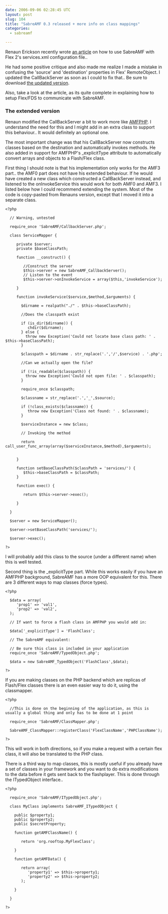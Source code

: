 ```yaml
---
date: 2006-09-06 02:28:45 UTC
layout: post
slug: 104
title: "SabreAMF 0.3 released + more info on class mappings"
categories:
  - sabreamf

---
```

<p>Renaun Erickson recently wrote <a href="http://renaun.com/blog/flex-tutorials/sabreamf-flex2/">an article</a> on how to use SabreAMF with Flex 2's services.xml configuration file..</p>

<p>He had some positive critique and also made me realize I made a mistake in confusing the 'source' and 'destination' properties in Flex' RemoteObject. I updated the CallBackServer as soon as I could to fix that.. Be sure to download <a href="http://www.rooftopsolutions.nl/code/?a=d&p=SabreAMF">the updated version</a>.</p>

<p>Also, take a look at the article, as its quite complete in explaining how to setup Flex/FDS to communicate with SabreAMF.</p>

<h3>The extended version</h3>
<p>Renaun modified the CallBackServer a bit to work more like <a href="http://www.amfphp.org/">AMFPHP</a>. I understand the need for this and I might add in an extra class to support this behaviour.. It would definitely an optional one.</p>

<p>The most important change was that his CallBackServer now constructs classes based on the destination and automatically invokes methods. He also added in support for AMFPHP's _explicitType attribute to automatically convert arrays and objects to a Flash/Flex class.</p>

<p>First thing I should note is that his implementation only works for the AMF3 part.. the AMF0 part does not have his extended behaviour. If he would have created a new class which constructed a CallBackServer instead, and listened to the onInvokeService this would work for both AMF0 and AMF3. I listed below how I could recommend extending the system. Most of the code is copy-pasted from Renauns version, except that I moved it into a separate class.</p>

```
<?php

  // Warning, untested

  require_once 'SabreAMF/CallbackServer.php';

  class ServiceMapper {

     private $server;
     private $baseClassPath;

     function __construct() {

        //Construct the server
        $this->server = new SabreAMF_CallbackServer();
        // Listen to the event
        $this->server->onInvokeService = array($this,'invokeService');

     }

     function invokeService($service,$method,$arguments) {

       $dirname = realpath("./" . $this->baseClassPath);

       //Does the classpath exist    

       if (is_dir($dirname)) {
          chdir($dirname);
       } else {
         throw new Exception('Could not locate base class path: ' . $this->baseClassPath);
       }

       $classpath = $dirname . str_replace('.','/',$service) . '.php';

       //Can we actually open the file?

       if (!is_readable($classpath)) {
         throw new Exception('Could not open file: ' . $classpath);
       }

       require_once $classpath;

       $classname = str_replace('.','_',$source);

       if (!class_exists($classname)) {
          throw new Exception('Class not found: ' . $classname);
       }

       $serviceInstance = new $class;

       // Invoking the method

       return call_user_func_array(array($serviceInstance,$method),$arguments);


     }

     function setBaseClassPath($classPath = 'services/') {
        $this->baseClassPath = $classPath;
     }

     function exec() {

        return $this->server->exec();

     }

  }

  $server = new ServiceMapper();

  $server->setBaseClassPath('services/');

  $server->exec();

?>
```

<p>I will probably add this class to the source (under a different name) when this is well tested.</p>

<p>Second thing is the _explicitType part. While this works easily if you have an AMFPHP background, SabreAMF has a more OOP equivalent for this. There are 3 different ways to map classes (force types).</p>

```
<?php

  $data = array(
     'prop1' => 'val1',
     'prop2' => 'val2',
  );

  // If want to force a flash class in AMFPHP you would add in:

  $data['_explicitType'] = 'FlashClass';

  // The SabreAMF equivalent:

  // Be sure this class is included in your application
  require_once 'SabreAMF/TypedObject.php';

  $data = new SabreAMF_TypedObject('FlashClass',$data);

?>
```

<p>If you are making classes on the PHP backend which are replicas of Flash/Flex classes there is an even easier way to do it, using the classmapper.</p>

```
<?php

  //This is done on the beginning of the application, as this is usually a global thing and only has to be done at 1 point

  require_once 'SabreAMF/ClassMapper.php';

  SabreAMF_ClassMapper::registerClass('FlexClassName','PHPClassName');

?>
```

<p>This will work in both directions, so if you make a request with a certain flex class, it will also be translated to the PHP class.</p>

<p>There is a third way to map classes, this is mostly useful if you already have a set of classes in your framework and you want to do extra modifications to the data before it gets sent back to the flashplayer. This is done through the ITypedObject interface..</p>

```
<?php
  
  require_once 'SabreAMF/ITypedObject.php';

  class MyClass implements SabreAMF_ITypedObject {

    public $property1;
    public $property2;
    public $secretProperty;

    function getAMFClassName() {

       return 'org.rooftop.MyFlexClass';

    }

    function getAMFData() {
 
       return array(
          'property1' => $this->property1;
          'property2' => $this->property2;
       );

    }

  }

?>
```